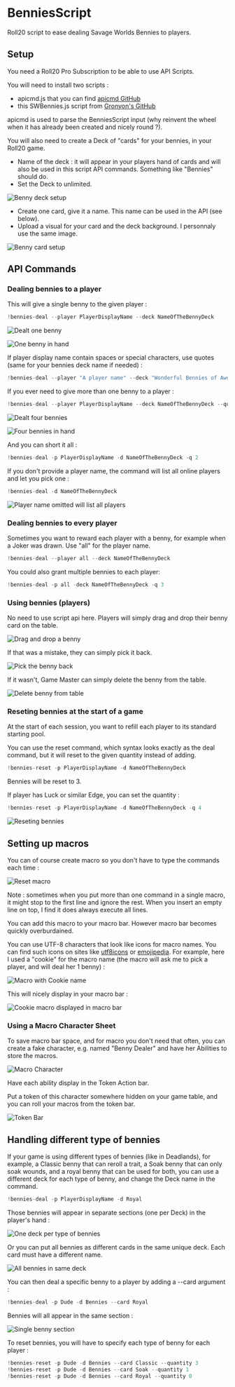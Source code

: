# BenniesScript
Roll20 script to ease dealing Savage Worlds Bennies to players.

## Setup
You need a Roll20 Pro Subscription to be able to use API Scripts.

You will need to install two scripts :
* apicmd.js that you can find [apicmd GitHub](https://gist.github.com/goblinHordes/7424738)
* this SWBennies.js script from [Gronyon's GitHub](https://github.com/gronyon/BenniesScript)

apicmd is used to parse the BenniesScript input (why reinvent the wheel when it has already been created and nicely round ?).

You will also need to create a Deck of "cards" for your bennies, in your Roll20 game.
* Name of the deck : it will appear in your players hand of cards and will also be used in this script API commands. Something like "Bennies" should do.
* Set the Deck to unlimited.

![Benny deck setup](doc-assets/benny-deck.png)

* Create one card, give it a name. This name can be used in the API (see below).
* Upload a visual for your card and the deck background. I personnaly use the same image.

![Benny card setup](doc-assets/benny-card.png)


## API Commands
### Dealing bennies to a player
This will give a single benny to the given player :
```javascript
!bennies-deal --player PlayerDisplayName --deck NameOfTheBennyDeck
```

![Dealt one benny](doc-assets/deal-1.png)

![One benny in hand](doc-assets/gronyon-hand-1.png)

If player display name contain spaces or special characters, use quotes (same for your bennies deck name if needed) :
```javascript
!bennies-deal --player "A player name" --deck "Wonderful Bennies of Awesome"
```

If you ever need to give more than one benny to a player :
```javascript
!bennies-deal --player PlayerDisplayName --deck NameOfTheBennyDeck --quantity 4
```

![Dealt four bennies](doc-assets/deal-4.png)

![Four bennies in hand](doc-assets/gronyon-hand-4.png)


And you can short it all :
```javascript
!bennies-deal -p PlayerDisplayName -d NameOfTheBennyDeck -q 2
```

If you don't provide a player name, the command will list all online players and let you pick one :
```javascript
!bennies-deal -d NameOfTheBennyDeck
```

![Player name omitted will list all players](doc-assets/omit-player-name.png)

### Dealing bennies to every player
Sometimes you want to reward each player with a benny, for example when a Joker was drawn. Use "all" for the player name.
```javascript
!bennies-deal --player all --deck NameOfTheBennyDeck
```

You could also grant multiple bennies to each player:
```javascript
!bennies-deal -p all -deck NameOfTheBennyDeck -q 3
```

### Using bennies (players)
No need to use script api here. Players will simply drag and drop their benny card on the table.

![Drag and drop a benny](doc-assets/drag-and-drop.png)

If that was a mistake, they can simply pick it back.

![Pick the benny back](doc-assets/oops.png)

If it wasn't, Game Master can simply delete the benny from the table.

![Delete benny from table](doc-assets/pick-it.png)


### Reseting bennies at the start of a game
At the start of each session, you want to refill each player to its standard starting pool.

You can use the reset command, which syntax looks exactly as the deal command, but it will reset to the given quantity instead of adding.
```javascript
!bennies-reset -p PlayerDisplayName -d NameOfTheBennyDeck
```
Bennies will be reset to 3.

If player has Luck or similar Edge, you can set the quantity :
```javascript
!bennies-reset -p PlayerDisplayName -d NameOfTheBennyDeck -q 4
```

![Reseting bennies](doc-assets/benny-reset-4.png)

## Setting up macros

You can of course create macro so you don't have to type the commands each time :

![Reset macro](doc-assets/simple-macro.png)

Note : sometimes when you put more than one command in a single macro, it might stop to the first line and ignore the rest. When you insert an empty line on top, I find it does always execute all lines.

You can add this macro to your macro bar. However macro bar becomes quickly overburdained.

You can use UTF-8 characters that look like icons for macro names. You can find such icons on sites like [utf8icons](https://www.utf8icons.com/subsets/miscellaneous-symbols-and-pictographs/100) or [emojipedia](https://emojipedia.org/). For example, here I used a "cookie" for the macro name (the macro will ask me to pick a player, and will deal her 1 benny) :

![Macro with Cookie name](doc-assets/macro-with-utf8-icons.png)

This will nicely display in your macro bar :

![Cookie macro displayed in macro bar](doc-assets/icons-in-macro-bar.png)

### Using a Macro Character Sheet
To save macro bar space, and for macro you don't need that often, you can create a fake character, e.g. named "Benny Dealer" and have her Abilities to store the macros.

![Macro Character](doc-assets/benny-dealer-character.png)

Have each ability display in the Token Action bar.

Put a token of this character somewhere hidden on your game table, and you can roll your macros from the token bar.

![Token Bar](doc-assets/benny-dealer-in-game.png)


## Handling different type of bennies
If your game is using different types of bennies (like in Deadlands), for example, a Classic benny that can reroll a trait, a Soak benny that can only soak wounds, and a royal benny that can be used for both, you can use a different deck for each type of benny, and change the Deck name in the command.
```javascript
!bennies-deal -p PlayerDisplayName -d Royal
```

Those bennies will appear in separate sections (one per Deck) in the player's hand :

![One deck per type of bennies](doc-assets/multi-bennies-as-multi-deck.png)

Or you can put all bennies as different cards in the same unique deck. Each card must have a different name.

![All bennies in same deck](doc-assets/multi-benny.png)

You can then deal a specific benny to a player by adding a --card argument :
```javascript
!bennies-deal -p Dude -d Bennies --card Royal
```

Bennies will all appear in the same section :

![Single benny section](doc-assets/single-benny-section.png)

To reset bennies, you will have to specify each type of benny for each player :
```javascript
!bennies-reset -p Dude -d Bennies --card Classic --quantity 3
!bennies-reset -p Dude -d Bennies --card Soak --quantity 1
!bennies-reset -p Dude -d Bennies --card Royal --quantity 0
```
